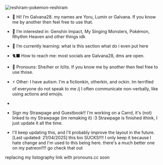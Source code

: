 ![reshiram-pokemon-reshiram](https://github.com/user-attachments/assets/7080908a-b436-4afe-9f25-930ebf9c4f4a)


- 🎪 Hi! I’m Galvana28. my names are Yoru, Lumin or Galvana. If you know me by another then feel free to use that.
- 🍡 I’m interested in: Genshin Impact, My Singing Monsters, Pokémon, Rhythm Heaven and other things idk
- 🌺 I’m currently learning: what is this section what do i even put here
- 🐈‍⬛ How to reach me: most socials are Galvana28, dms are open.
- 💜 Pronouns: She/her or it/its. If you know me by another then feel free to use those.
- ⚡ Other: I have autism. I'm a fictionkin, otherkin, and ockin. Im terrified of everyone do not speak to me /j I often communicate non-verbally, like using actions and emojis.
- 
- Sign my Strawpage and Guestbook!! I'm working on a Carrd, it's (not) linked to my Strawpage (im remaking it) :3 Strawpage is finished ithink, I just update it all the time.

- I'll keep updating this, and I'll probably improve the layout in the future. [Last updated: 21/04/2025]
this bio SUCKS!!!! I only keep it because I hate change and I'm used to this being here. there's a much better one on my patreon‼️‼️ go check that out

replacing my listography link with pronouns.cc soon
